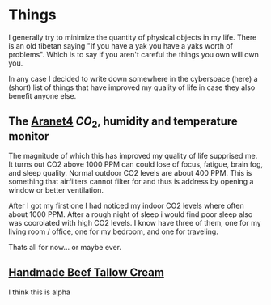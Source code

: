 # Things

I generally try to minimize the quantity of physical objects in my life. There is an old tibetan saying "If you have a yak you have a yaks worth of problems". Which is to say if you aren't careful the things you own will own you. 

In any case I decided to write down somewhere in the cyberspace (here) a (short) list of things that have improved my quality of life in case they also benefit anyone else.

## The [Aranet4](https://amzn.to/4dwRW2o) $CO_2$, humidity and temperature monitor
The magnitude of which this has improved my quality of life supprised me. It turns out CO2 above 1000 PPM can could lose of focus, fatigue, brain fog, and sleep quality. Normal outdoor CO2 levels are about 400 PPM. This is something that airfilters cannot filter for and thus is address by opening a window or better ventilation. 

After I got my first one I had noticed my indoor CO2 levels where often about 1000 PPM. After a rough night of sleep i would find poor sleep also was coorolated with high CO2 levels. I know have three of them, one for my living room / office, one for my bedroom, and one for traveling. 

Thats all for now... or maybe ever.

## [Handmade Beef Tallow Cream](https://amzn.to/3YebpAu)

I think this is alpha
